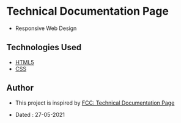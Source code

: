 # Technical Documentation Page

- Responsive Web Design

## Technologies Used

- [HTML5](https://developer.mozilla.org/en-US/docs/Glossary/HTML5)
- [CSS](https://developer.mozilla.org/en-US/docs/Web/CSS)
  
## Author

- This project is inspired by [FCC: Technical Documentation Page](https://codepen.io/freeCodeCamp/full/NdrKKL)

- Dated : 27-05-2021